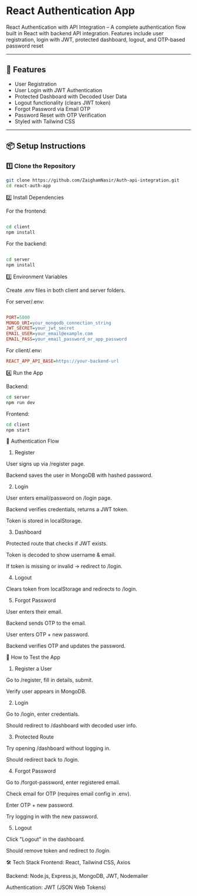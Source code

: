 # React Authentication App

React Authentication with API Integration – A complete authentication flow built in React with backend API integration. Features include user registration, login with JWT, protected dashboard, logout, and OTP-based password reset


---

## 🚀 Features
- User Registration
- User Login with JWT Authentication
- Protected Dashboard with Decoded User Data
- Logout functionality (clears JWT token)
- Forgot Password via Email OTP
- Password Reset with OTP Verification
- Styled with Tailwind CSS

---

## 📦 Setup Instructions

### 1️⃣ Clone the Repository
```bash
git clone https://github.com/ZaighamNasir/Auth-api-integration.git
cd react-auth-app
```

2️⃣ Install Dependencies

For the frontend:

```bash

cd client
npm install
```
For the backend:

```bash

cd server
npm install
```
3️⃣ Environment Variables

Create .env files in both client and server folders.

For server/.env:

```ini

PORT=5000
MONGO_URI=your_mongodb_connection_string
JWT_SECRET=your_jwt_secret
EMAIL_USER=your_email@example.com
EMAIL_PASS=your_email_password_or_app_password
```
For client/.env:

```ini
REACT_APP_API_BASE=https://your-backend-url
```
4️⃣ Run the App

Backend:

```bash
cd server
npm run dev
```
Frontend:

```bash
cd client
npm start
```
🔄 Authentication Flow

1. Register

User signs up via /register page.

Backend saves the user in MongoDB with hashed password.

2. Login

User enters email/password on /login page.

Backend verifies credentials, returns a JWT token.

Token is stored in localStorage.

3. Dashboard

Protected route that checks if JWT exists.

Token is decoded to show username & email.

If token is missing or invalid → redirect to /login.

4. Logout

Clears token from localStorage and redirects to /login.

5. Forgot Password

User enters their email.

Backend sends OTP to the email.

User enters OTP + new password.

Backend verifies OTP and updates the password.

🧪 How to Test the App

1. Register a User

Go to /register, fill in details, submit.

Verify user appears in MongoDB.

2. Login

Go to /login, enter credentials.

Should redirect to /dashboard with decoded user info.

3. Protected Route

Try opening /dashboard without logging in.

Should redirect back to /login.

4. Forgot Password

Go to /forgot-password, enter registered email.

Check email for OTP (requires email config in .env).

Enter OTP + new password.

Try logging in with the new password.

5. Logout

Click "Logout" in the dashboard.

Should remove token and redirect to /login.

🛠 Tech Stack
Frontend: React, Tailwind CSS, Axios

Backend: Node.js, Express.js, MongoDB, JWT, Nodemailer

Authentication: JWT (JSON Web Tokens)
